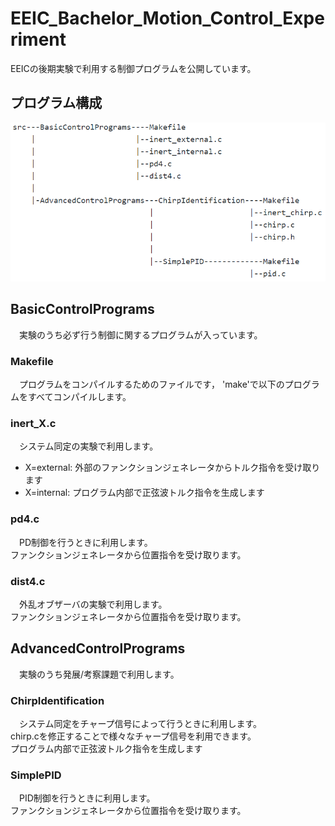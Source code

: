 # EEIC_Bachelor_Motion_Control_Experiment
EEICの後期実験で利用する制御プログラムを公開しています。
## プログラム構成
![DirTree](https://github.com/eeicpower/EEIC_Bachelor_Motion_Control_Experiment/blob/pict/pict/programConf.PNG)
                                                    
## BasicControlPrograms
　実験のうち必ず行う制御に関するプログラムが入っています。
### Makefile
　プログラムをコンパイルするためのファイルです，
  'make'で以下のプログラムをすべてコンパイルします。
### inert_X.c
　システム同定の実験で利用します。
* X=external: 外部のファンクションジェネレータからトルク指令を受け取ります
* X=internal: プログラム内部で正弦波トルク指令を生成します
### pd4.c
　PD制御を行うときに利用します。  
 ファンクションジェネレータから位置指令を受け取ります。
### dist4.c
　外乱オブザーバの実験で利用します。  
 ファンクションジェネレータから位置指令を受け取ります。
 
## AdvancedControlPrograms
　実験のうち発展/考察課題で利用します。
### ChirpIdentification
　システム同定をチャープ信号によって行うときに利用します。  
 chirp.cを修正することで様々なチャープ信号を利用できます。  
 プログラム内部で正弦波トルク指令を生成します
 ### SimplePID
 　PID制御を行うときに利用します。  
  ファンクションジェネレータから位置指令を受け取ります。

